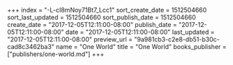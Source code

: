+++
index = "-L-cI8mNoy71Bt7_Lcc1"
sort_create_date = 1512504660
sort_last_updated = 1512504660
sort_publish_date = 1512504660
create_date = "2017-12-05T12:11:00-08:00"
publish_date = "2017-12-05T12:11:00-08:00"
date = "2017-12-05T12:11:00-08:00"
last_updated = "2017-12-05T12:11:00-08:00"
preview_url = "9a981cb3-c2e8-db51-b30c-cad8c3462ba3"
name = "One World"
title = "One World"
books_publisher = ["publishers/one-world.md"]
+++

